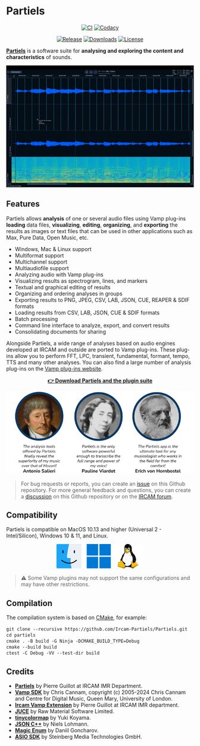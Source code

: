 # Partiels

<p align="center">
    <a href="https://github.com/Ircam-Partiels/partiels/actions/workflows/ci.yml"><img src="https://github.com/Ircam-Partiels/partiels/actions/workflows/ci.yml/badge.svg" alt="CI"></a>
    <a href="https://github.com/Ircam-Partiels/partiels/actions/workflows/codacy.yml"><img src="https://github.com/Ircam-Partiels/partiels/actions/workflows/codacy.yml/badge.svg" alt="Codacy"></a>
</p>

<p align="center">
    <a href="https://github.com/Ircam-Partiels/partiels/releases/latest"><img src="https://img.shields.io/github/release/Ircam-Partiels/partiels.svg" alt="Release"></a>
    <a href="https://github.com/Ircam-Partiels/partiels/releases/latest"><img src="https://img.shields.io/github/downloads/Ircam-Partiels/partiels/total.svg?colorB=007ec6" alt="Downloads"></a>
    <a href="https://github.com/Ircam-Partiels/Partiels?tab=GPL-3.0-1-ov-file"><img src="https://img.shields.io/badge/license-GPL--v3-blue.svg" alt="License"></a>
</p>

**[Partiels](https://github.com/Ircam-Partiels/Partiels)** is a software suite for **analysing and exploring the content and characteristics** of sounds.

<p align="center"><img src="BinaryData/Resource/Partiels-v2.0.0-Sample-v2.gif"></p>

## Features

Partiels allows **analysis** of one or several audio files using Vamp plug-ins **loading** data files, **visualizing**, **editing**, **organizing**, and **exporting** the results as images or text files that can be used in other applications such as Max, Pure Data, Open Music, etc.

- Windows, Mac & Linux support
- Multiformat support
- Multichannel support
- Multiaudiofile support
- Analyzing audio with Vamp plug-ins
- Visualizing results as spectrogram, lines, and markers
- Textual and graphical editing of results 
- Organizing and ordering analyses in groups
- Exporting results to PNG, JPEG, CSV, LAB, JSON, CUE, REAPER & SDIF formats
- Loading results from CSV, LAB, JSON, CUE & SDIF formats
- Batch processing
- Command line interface to analyze, export, and convert results
- Consolidating documents for sharing

Alongside Partiels, a wide range of analyses based on audio engines developed at IRCAM and outside are ported to Vamp plug-ins. These plug-ins allow you to perform FFT, LPC, transient, fundamental, formant, tempo, TTS and many other analyses. You can also find a large number of analysis plug-ins on the [Vamp plug-ins website](https://www.vamp-plugins.org/). 

<p align="center">
<strong><a href="https://github.com/Ircam-Partiels/partiels/releases/latest">👉 Download Partiels and the plugin suite</a></strong>
</p>

<p align="center"><img src="BinaryData/Resource/Partiels-Endorsements.png", width=520></p>

> For bug requests or reports, you can create an [issue](https://github.com/Ircam-Partiels/Partiels/issues) on this Github repository. For more general feedback and questions, you can create a [discussion](https://github.com/orgs/Ircam-Partiels/discussions) on this Github repository or on the [IRCAM forum](https://discussion.forum.ircam.fr/).

## Compatibility

Partiels is compatible on MacOS 10.13 and higher (Universal 2 - Intel/Silicon), Windows 10 & 11, and Linux.

<p align="center"><img src="BinaryData/Resource/Partiels-Compatibility.png"></p>

> ⚠️ Some Vamp plugins may not support the same configurations and may have other restrictions.

## Compilation

The compilation system is based on [CMake](https://cmake.org/), for example:

```
git clone --recursive https://github.com/Ircam-Partiels/Partiels.git
cd partiels
cmake . -B build -G Ninja -DCMAKE_BUILD_TYPE=Debug
cmake --build build
ctest -C Debug -VV --test-dir build
```

## Credits

- **[Partiels](https://forum.ircam.fr/projects/detail/partiels/)** by Pierre Guillot at IRCAM IMR Department.
- **[Vamp SDK](https://github.com/vamp-plugins/vamp-plugin-sdk)** by Chris Cannam, copyright (c) 2005-2024 Chris Cannam and Centre for Digital Music, Queen Mary, University of London.
- **[Ircam Vamp Extension](https://github.com/Ircam-Partiels/ircam-vamp-extension)** by Pierre Guillot at IRCAM IMR department.  
- **[JUCE](https://juce.com/)** by Raw Material Software Limited.
- **[tinycolormap](https://github.com/yuki-koyama/tinycolormap)** by Yuki Koyama.
- **[JSON C++](https://github.com/nlohmann/json)** by Niels Lohmann.
- **[Magic Enum](https://github.com/Neargye/magic_enum)** by Daniil Goncharov.
- **[ASIO SDK](https://www.steinberg.net/developers/)** by Steinberg Media Technologies GmbH.
